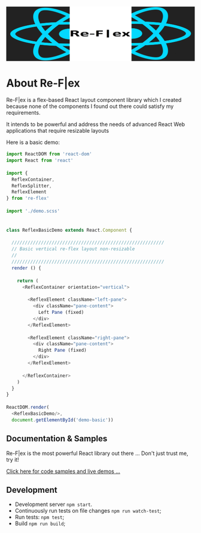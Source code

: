 ![re-flex](./re-f%7Cex-banner.png)

# About Re-F|ex

Re-F|ex is a flex-based React layout component library which I created because none of the components I found out there could satisfy my requirements.

It intends to be powerful and address the needs of advanced React Web applications that require resizable layouts

Here is a basic demo:

```js
import ReactDOM from 'react-dom'
import React from 'react'

import {
  ReflexContainer,
  ReflexSplitter,
  ReflexElement
} from 're-flex'

import './demo.scss'


class ReflexBasicDemo extends React.Component {

  /////////////////////////////////////////////////////////
  // Basic vertical re-flex layout non-resizable
  //
  /////////////////////////////////////////////////////////
  render () {

    return (
      <ReflexContainer orientation="vertical">

        <ReflexElement className="left-pane">
          <div className="pane-content">
            Left Pane (fixed)
          </div>
        </ReflexElement>

        <ReflexElement className="right-pane">
          <div className="pane-content">
            Right Pane (fixed)
          </div>
        </ReflexElement>

      </ReflexContainer>
    )
  }
}

ReactDOM.render(
  <ReflexBasicDemo/>,
  document.getElementById('demo-basic'))
```

## Documentation & Samples

Re-F|ex is the most powerful React library out there ... Don't just trust me, try it!

[Click here for code samples and live demos ...](https://leefsmp.github.io/Re-Flex/index.html)

## Development

* Development server `npm start`.
* Continuously run tests on file changes `npm run watch-test`;
* Run tests: `npm test`;
* Build `npm run build`;
